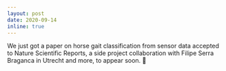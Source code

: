 ```yaml
---
layout: post
date: 2020-09-14
inline: true
---
```


We just got a paper on horse gait classification from sensor data accepted to Nature Scientific Reports, a side project collaboration with Filipe Serra Braganca in Utrecht and more, to appear soon. :racehorse:

